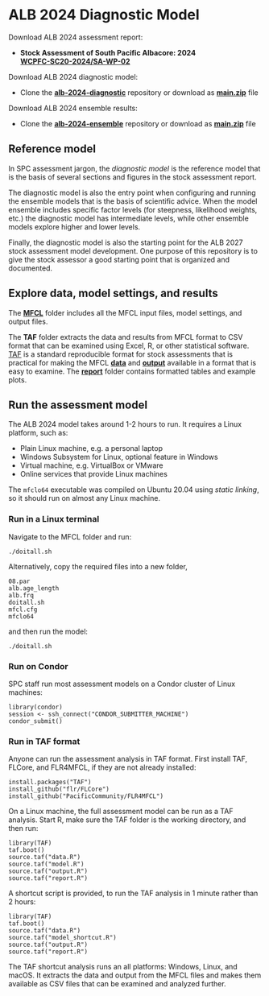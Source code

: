 # ALB 2024 Diagnostic Model

Download ALB 2024 assessment report:

- **Stock Assessment of South Pacific Albacore: 2024**\
  **[WCPFC-SC20-2024/SA-WP-02](https://meetings.wcpfc.int/node/23119)**

Download ALB 2024 diagnostic model:

- Clone the **[alb-2024-diagnostic](https://github.com/PacificCommunity/ofp-sam-alb-2024-diagnostic)** repository or download as **[main.zip](https://github.com/PacificCommunity/ofp-sam-alb-2024-diagnostic/archive/refs/heads/main.zip)** file

Download ALB 2024 ensemble results:

- Clone the **[alb-2024-ensemble](https://github.com/PacificCommunity/ofp-sam-alb-2024-ensemble)** repository or download as **[main.zip](https://github.com/PacificCommunity/ofp-sam-alb-2024-ensemble/archive/refs/heads/main.zip)** file

## Reference model

In SPC assessment jargon, the *diagnostic model* is the reference model that is the basis of several sections and figures in the stock assessment report.

The diagnostic model is also the entry point when configuring and running the ensemble models that is the basis of scientific advice. When the model ensemble includes specific factor levels (for steepness, likelihood weights, etc.) the diagnostic model has intermediate levels, while other ensemble models explore higher and lower levels.

Finally, the diagnostic model is also the starting point for the ALB 2027 stock assessment model development. One purpose of this repository is to give the stock assessor a good starting point that is organized and documented.

## Explore data, model settings, and results

The **[MFCL](MFCL)** folder includes all the MFCL input files, model settings, and output files.

The **TAF** folder extracts the data and results from MFCL format to CSV format that can be examined using Excel, R, or other statistical software. [TAF](https://cran.r-project.org/package=TAF) is a standard reproducible format for stock assessments that is practical for making the MFCL **[data](TAF/data)** and **[output](TAF/output)** available in a format that is easy to examine. The **[report](TAF/report)** folder contains formatted tables and example plots.

## Run the assessment model

The ALB 2024 model takes around 1-2 hours to run. It requires a Linux platform, such as:

- Plain Linux machine, e.g. a personal laptop
- Windows Subsystem for Linux, optional feature in Windows
- Virtual machine, e.g. VirtualBox or VMware
- Online services that provide Linux machines

The `mfclo64` executable was compiled on Ubuntu 20.04 using *static linking*, so it should run on almost any Linux machine.

### Run in a Linux terminal

Navigate to the MFCL folder and run:

```
./doitall.sh
```

Alternatively, copy the required files into a new folder,

```
08.par
alb.age_length
alb.frq
doitall.sh
mfcl.cfg
mfclo64
```

and then run the model:

```
./doitall.sh
```

### Run on Condor

SPC staff run most assessment models on a Condor cluster of Linux machines:

```
library(condor)
session <- ssh_connect("CONDOR_SUBMITTER_MACHINE")
condor_submit()
```

### Run in TAF format

Anyone can run the assessment analysis in TAF format. First install TAF, FLCore, and FLR4MFCL, if they are not already installed:

```
install.packages("TAF")
install_github("flr/FLCore")
install_github("PacificCommunity/FLR4MFCL")
```

On a Linux machine, the full assessment model can be run as a TAF analysis. Start R, make sure the TAF folder is the working directory, and then run:

```
library(TAF)
taf.boot()
source.taf("data.R")
source.taf("model.R")
source.taf("output.R")
source.taf("report.R")
```

A shortcut script is provided, to run the TAF analysis in 1 minute rather than 2 hours:

```
library(TAF)
taf.boot()
source.taf("data.R")
source.taf("model_shortcut.R")
source.taf("output.R")
source.taf("report.R")
```

The TAF shortcut analysis runs an all platforms: Windows, Linux, and macOS. It extracts the data and output from the MFCL files and makes them available as CSV files that can be examined and analyzed further.
